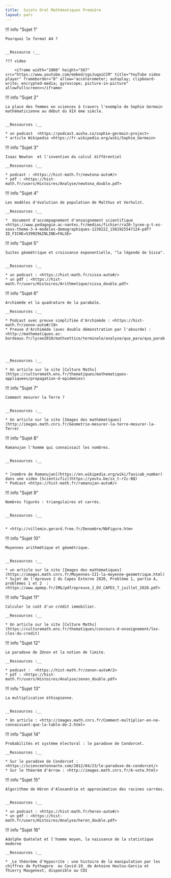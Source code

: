 ```yaml
---
title:  Sujets Oral Mathématiques Première
layout: parc
---
```




!!! info "Sujet 1"

    Pourquoi le format A4 ?  


    __Ressource :__

    ??? video

        <iframe width="1008" height="567" src="https://www.youtube.com/embed/sgsJuqaiCCM" title="YouTube video player" frameborder="0" allow="accelerometer; autoplay; clipboard-write; encrypted-media; gyroscope; picture-in-picture" allowfullscreen></iframe>



!!! info "Sujet 2"

    La place des femmes en sciences à travers l'exemple de Sophie Germain mathématicienne au début du XIX ème siècle.


    __Ressources :__  
    
    * un podcast  <https://podcast.ausha.co/sophie-germain-project>
    * article Wikipedia <https://fr.wikipedia.org/wiki/Sophie_Germain>



!!! info "Sujet 3"

    Isaac Newton  et l'invention du calcul différentiel  

    __Ressources :__  
    
    * podcast : <https://hist-math.fr/newtona-auto#/>
    * pdf : <https://hist-math.fr/users/Histoires/Analyse/newtona_double.pdf>



!!! info "Sujet 4"

    Les modèles d'évolution de population de Malthus et Verhulst.
    
    __Ressources :__

    *  document d'accompagnement d'enseignement scientifique <https://www.pedagogie.ac-nantes.fr/medias/fichier/ra20-lycee-g-t-es-sous-theme-3-4-modeles-demographiques-1238222_1581925547124-pdf?ID_FICHE=539929&INLINE=FALSE>


!!! info "Sujet 5"

    Suites géométrique et croissance exponentielle, "la légende de Sissa".
    
    
    __Ressources :__

    * un podcast : <https://hist-math.fr/sissa-auto#/>
    * un pdf : <https://hist-math.fr/users/Histoires/Arithmetique/sissa_double.pdf>



!!! info "Sujet 6"

    Archimède et la quadrature de la parabole.    
    
    __Ressources :__

    * Podcast avec preuve simplifiée d'Archimède : <https://hist-math.fr/zenon-auto#/19>
    * Preuve d'Archimède (avec double démonstration par l'absurde) : <http://mathematiques.ac-bordeaux.fr/lycee2010/mathsettice/terminale/analyse/qua_para/qua_parab.pdf>


    
    
    __Ressources :__

    * Un article sur le site [Culture Maths](https://culturemath.ens.fr/thematiques/mathematiques-appliquees/propagation-d-epidemies)




!!! info "Sujet 7"

    Comment mesurer la Terre ?
    
    
    __Ressources :__

    * Un article sur le site [Images des mathématiques](http://images.math.cnrs.fr/Geometrie-mesurer-la-terre-mesurer-la-Terre)



!!! info "Sujet 8"

    Ramanujan l'homme qui connaissait les nombres.
    

    __Ressources :__


    * [nombre de Ramanujan](https://en.wikipedia.org/wiki/Taxicab_number) dans une video [Scienticfiz](https://youtu.be/zx_t-rIc-BQ)
    * Podcast <https://hist-math.fr/ramanujan-auto#/>


!!! info "Sujet 9"

    Nombres figurés : triangulaires et carrés.
    

    __Ressources :__


    * <http://villemin.gerard.free.fr/Denombre/NbFigure.htm>


!!! info "Sujet 10"

    Moyennes arithmétique et géométrique.
    
    
    __Ressources :__

    * un article sur le site [Images des mathématiques](https://images.math.cnrs.fr/Moyennes-III-la-moyenne-geometrique.html)
    * Sujet de l'épreuve 2 du Capes Externe 2020, Problème 1, partie A, problèmes 1 et 2  : <https://www.apmep.fr/IMG/pdf/epreuve_2_DV_CAPES_7_juillet_2020.pdf>


!!! info "Sujet 11"

    Calculer le coût d'un crédit immobilier.

    __Ressources :__

    * Un article sur le site [Culture Maths](https://culturemath.ens.fr/thematiques/concours-d-enseignement/les-cles-du-credit)



!!! info "Sujet 12"

    Le paradoxe de Zénon et la notion de limite.

    __Ressources :__

    * podcast :  <https://hist-math.fr/zenon-auto#/2>
    * pdf : <https://hist-math.fr/users/Histoires/Analyse/zenon_double.pdf>


!!! info "Sujet 13"

    La multiplication éthiopienne.


    __Ressources :__

    * Un article : <http://images.math.cnrs.fr/Comment-multiplier-en-ne-connaissant-que-la-table-de-2.html>


!!! info "Sujet 14"

    Probabilités et système électoral : le paradoxe de Condorcet.

    __Ressources :__

    * Sur le paradoxe de Condorcet : <https://scienceetonnante.com/2012/04/23/le-paradoxe-de-condorcet/>
    * Sur le théorèm d'Arrow : <http://images.math.cnrs.fr/A-vote.html>


!!! info "Sujet 15"

    Algorithme de Héron d'Alexandrie et approximation des racines carrées.


    __Ressources :__ 

    * un podcast : <https://hist-math.fr/heron-auto#/>
    * un pdf : <https://hist-math.fr/users/Histoires/Analyse/heron_double.pdf>


!!! info "Sujet 16"

    Adolphe Quételet et l'homme moyen, la naissance de la statistique moderne

    __Ressources :__ 

    * _Le théorème d'Hypocrite : une histoire de la manipulation par les chiffres de Pythagore  au Covid-19_ de Antoine Houlou-Garcia et Thierry Maugenest, disponible au CDI